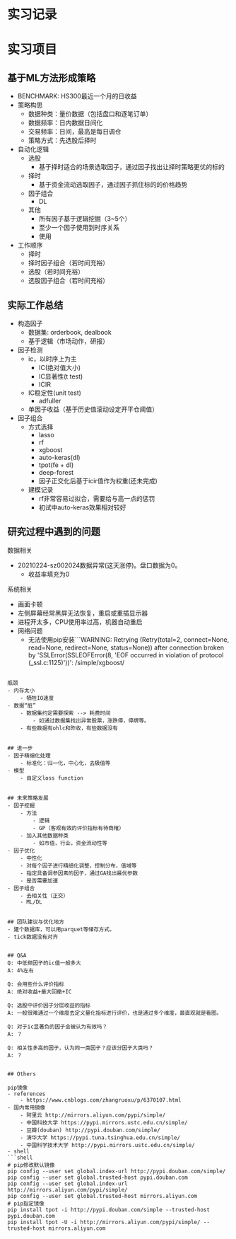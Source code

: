 # 实习记录 



# 实习项目

## 基于ML方法形成策略

- BENCHMARK: HS300最近一个月的日收益
- 策略构思
	- 数据种类：量价数据（包括盘口和逐笔订单）
	- 数据频率：日内数据日间化
	- 交易频率：日间，最高是每日调仓
	- 策略方式：先选股后择时
- 自动化逻辑
	- 选股
		- 基于择时适合的场景选取因子，通过因子找出让择时策略更优的标的
	- 择时
		- 基于资金流动选取因子，通过因子抓住标的的价格趋势
	- 因子组合
		- DL
	- 其他
		- 所有因子基于逻辑挖掘（3~5个）
		- 至少一个因子使用到时序关系
		- 使用
- 工作顺序
	- 择时
	- 择时因子组合（若时间充裕）
	- 选股（若时间充裕）
	- 选股因子组合（若时间充裕）


## 实际工作总结
- 构造因子
	- 数据集: orderbook, dealbook
	- 基于逻辑（市场动作，研报）
- 因子检测
	- ic，以时序上为主
		- IC(绝对值大小)
		- IC显著性(t test)
		- ICIR
	- IC稳定性(unit test)
		- adfuller
	- 单因子收益（基于历史值滚动设定开平仓阈值）
- 因子组合
	- 方式选择
		- lasso
		- rf
		- xgboost
		- auto-keras(dl)
		- tpot(fe + dl)
		- deep-forest
		- 因子正交化后基于icir值作为权重(还未完成)
	- 建模记录
		- rf非常容易过拟合，需要给与高一点的惩罚
		- 初试中auto-keras效果相对较好


## 研究过程中遇到的问题

数据相关
- 20210224-sz002024数据异常(这天涨停)。盘口数据为0。
	- 收益率填充为0

系统相关
- 画面卡顿
- 左侧屏幕经常黑屏无法恢复，重启或重插显示器
- 进程开太多，CPU使用率过高，机器自动重启
- 网络问题
	- 无法使用pip安装```WARNING: Retrying (Retry(total=2, connect=None, read=None, redirect=None, status=None)) after connection broken by 'SSLError(SSLEOFError(8, 'EOF occurred in violation of protocol (_ssl.c:1125)'))': /simple/xgboost/
```

瓶颈
- 内存太小
	- 牺牲IO速度
- 数据“脏”
	- 数据集约定需要探索 --> 耗费时间
		- 如通过数据集找出异常股票，涨跌停，停牌等。
	- 有些数据有ohlc和昨收，有些数据没有


## 进一步
- 因子精细化处理
	- 标准化：归一化，中心化，去极值等
- 模型
	- 自定义loss function


## 未来策略发展
- 因子挖掘
	- 方法
		- 逻辑
		- GP（客观有效的评价指标有待商榷）
	- 加入其他数据种类
		- 如市值，行业，资金流动性等
- 因子优化
	- 中性化
	- 对每个因子进行精细化调整，控制分布，值域等
	- 指定具备调参因素的因子，通过GA找出最优参数
	- 是否需要加速
- 因子组合
	- 去相关性（正交）
	- ML/DL


## 团队建议与优化地方
- 建个数据库，可以用parquet等储存方式。
- tick数据没有对齐


## Q&A
Q: 中低频因子的ic值一般多大
A: 4%左右

Q: 会用些什么评价指标
A: 绝对收益+最大回撤+IC

Q: 选股中评价因子分层收益的指标
A: 一般很难通过一个维度去定义量化指标进行评价，也是通过多个维度，最直观就是看图。

Q: 对于ic显著负的因子会被认为有效吗？
A: ？

Q: 相关性多高的因子，认为同一类因子？应该分因子大类吗？
A: ？


## Others

pip镜像
- references
	- https://www.cnblogs.com/zhangruoxu/p/6370107.html
- 国内常用镜像
	- 阿里云 http://mirrors.aliyun.com/pypi/simple/
	- 中国科技大学 https://pypi.mirrors.ustc.edu.cn/simple/
	- 豆瓣(douban) http://pypi.douban.com/simple/
	- 清华大学 https://pypi.tuna.tsinghua.edu.cn/simple/
	- 中国科学技术大学 http://pypi.mirrors.ustc.edu.cn/simple/
- shell 
```shell
# pip修改默认镜像
pip config --user set global.index-url http://pypi.douban.com/simple/
pip config --user set global.trusted-host pypi.douban.com
pip config --user set global.index-url http://mirrors.aliyun.com/pypi/simple/
pip config --user set global.trusted-host mirrors.aliyun.com
# pip指定镜像
pip install tpot -i http://pypi.douban.com/simple --trusted-host pypi.douban.com
pip install tpot -U -i http://mirrors.aliyun.com/pypi/simple/ --trusted-host mirrors.aliyun.com

```

